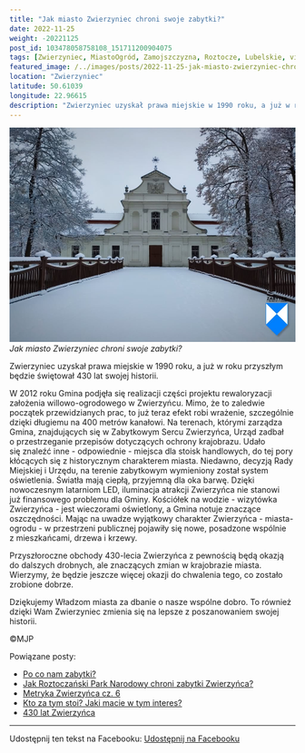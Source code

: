 ```yaml
---
title: "Jak miasto Zwierzyniec chroni swoje zabytki?"
date: 2022-11-25
weight: -20221125
post_id: 103478058758108_151711200904075
tags: [Zwierzyniec, MiastoOgród, Zamojszczyzna, Roztocze, Lubelskie, villarestituta, turystyka, dziedzictwo, zabytki, kościoły, krajobrazy]
featured_image: /../images/posts/2022-11-25-jak-miasto-zwierzyniec-chroni-swoje-zabytki.jpg
location: "Zwierzyniec"
latitude: 50.61039
longitude: 22.96615
description: "Zwierzyniec uzyskał prawa miejskie w 1990 roku, a już w roku przyszłym będzie świętował 430 lat swojej historii...."
---
```


![Jak miasto Zwierzyniec chroni swoje zabytki?](/images/posts/2022-11-25-jak-miasto-zwierzyniec-chroni-swoje-zabytki.jpg)
*Jak miasto Zwierzyniec chroni swoje zabytki?*

Zwierzyniec uzyskał prawa miejskie w 1990 roku, a już w roku przyszłym będzie świętował 430 lat swojej historii.

W 2012 roku Gmina podjęła się realizacji części projektu rewaloryzacji założenia willowo-ogrodowego w Zwierzyńcu. Mimo, że to zaledwie początek przewidzianych prac, to już teraz efekt robi wrażenie, szczególnie dzięki długiemu na 400 metrów kanałowi.
Na terenach, którymi zarządza Gmina, znajdujących się w Zabytkowym Sercu Zwierzyńca, Urząd zadbał o przestrzeganie przepisów dotyczących ochrony krajobrazu. Udało się znaleźć inne - odpowiednie - miejsca dla stoisk handlowych, do tej pory kłócących się z historycznym charakterem miasta.
Niedawno, decyzją Rady Miejskiej i Urzędu, na terenie zabytkowym wymieniony został system oświetlenia. Światła mają ciepłą, przyjemną dla oka barwę. Dzięki nowoczesnym latarniom LED, iluminacja atrakcji Zwierzyńca nie stanowi już finansowego problemu dla Gminy. Kościółek na wodzie - wizytówka Zwierzyńca - jest wieczorami oświetlony, a Gmina notuje znaczące oszczędności.
Mając na uwadze wyjątkowy charakter Zwierzyńca - miasta-ogrodu - w przestrzeni publicznej pojawiły się nowe, posadzone wspólnie z mieszkańcami, drzewa i krzewy.

Przyszłoroczne obchody 430-lecia Zwierzyńca z pewnością będą okazją do dalszych drobnych, ale znaczących zmian w krajobrazie miasta. Wierzymy, że będzie jeszcze więcej okazji do chwalenia tego, co zostało zrobione dobrze.

Dziękujemy Władzom miasta za dbanie o nasze wspólne dobro. To również dzięki Wam Zwierzyniec zmienia się na lepsze z poszanowaniem swojej historii.



©MJP

Powiązane posty:
- [Po co nam zabytki?](/posts/po-co-nam-zabytki)
- [Jak Roztoczański Park Narodowy chroni zabytki Zwierzyńca?](/posts/jak-roztoczanski-park-narodowy-chroni-zabytki)
- [Metryka Zwierzyńca cz. 6](/posts/metryka-zwierzyncacz6)
- [Kto za tym stoi? Jaki macie w tym interes?](/posts/kto-za-tym-stoi-jaki-macie-w-tym-interes)
- [430 lat Zwierzyńca](/posts/430-lat-zwierzynca)


---

Udostępnij ten tekst na Facebooku:
[Udostępnij na Facebooku](https://www.facebook.com/sharer/sharer.php?u=https://stowarzyszeniewachniewskiej.pl/posts/jak-miasto-zwierzyniec-chroni-swoje-zabytki)

<script type="application/ld+json">
{
  "@context": "https://schema.org",
  "@type": "BlogPosting",
  "headline": "Jak miasto Zwierzyniec chroni swoje zabytki?",
  "datePublished": "2022-11-25",
  "dateModified": "2022-11-25",
  "author": {
    "@type": "Person",
    "name": "Michał Jan Patyk"
  },
  "publisher": {
    "@type": "Organization",
    "name": "Stowarzyszenie im. Aleksandry Wachniewskiej",
    "logo": {
      "@type": "ImageObject",
      "url": "https://stowarzyszeniewachniewskiej.pl/images/logo/logo.svg"
    }
  },
  "mainEntityOfPage": {
    "@type": "WebPage",
    "@id": "https://stowarzyszeniewachniewskiej.pl/posts/jak-miasto-zwierzyniec-chroni-swoje-zabytki"
  },
  "image": {
    "@type": "ImageObject",
    "url": "https://stowarzyszeniewachniewskiej.pl//images/posts/2022-11-25-jak-miasto-zwierzyniec-chroni-swoje-zabytki.jpg"
  },
  "articleSection": "Dziedzictwo Kulturowe i Zabytki",
  "keywords": "[Zwierzyniec, MiastoOgród, Zamojszczyzna, Roztocze, Lubelskie, villarestituta, turystyka, dziedzictwo, zabytki, kościoły, krajobrazy]",
  "wordCount": 215,
  "articleBody": "Zwierzyniec uzyskał prawa miejskie w 1990 roku, a już w roku przyszłym będzie świętował 430 lat swojej historii.\n\nW 2012 roku Gmina podjęła się realizacji części projektu rewaloryzacji założenia willowo-ogrodowego w Zwierzyńcu. Mimo, że to zaledwie początek przewidzianych prac, to już teraz efekt robi wrażenie, szczególnie dzięki długiemu na 400 metrów kanałowi.\nNa terenach, którymi zarządza Gmina, znajdujących się w Zabytkowym Sercu Zwierzyńca, Urząd zadbał o przestrzeganie przepisów dotyczących ochrony krajobrazu. Udało się znaleźć inne - odpowiednie - miejsca dla stoisk handlowych, do tej pory kłócących się z historycznym charakterem miasta.\nNiedawno, decyzją Rady Miejskiej i Urzędu, na terenie zabytkowym wymieniony został system oświetlenia. Światła mają ciepłą, przyjemną dla oka barwę. Dzięki nowoczesnym latarniom LED, iluminacja atrakcji Zwierzyńca nie stanowi już finansowego problemu dla Gminy. Kościółek na wodzie - wizytówka Zwierzyńca - jest wieczorami oświetlony, a Gmina notuje znaczące oszczędności.\nMając na uwadze wyjątkowy charakter Zwierzyńca - miasta-ogrodu - w przestrzeni publicznej pojawiły się nowe, posadzone wspólnie z mieszkańcami, drzewa i krzewy.\n\nPrzyszłoroczne obchody 430-lecia Zwierzyńca z pewnością będą okazją do dalszych drobnych, ale znaczących zmian w krajobrazie miasta. Wierzymy, że będzie jeszcze więcej okazji do chwalenia tego, co zostało zrobione dobrze.\n\nDziękujemy Władzom miasta za dbanie o nasze wspólne dobro. To również dzięki Wam Zwierzyniec zmienia się na lepsze z poszanowaniem swojej historii.\n\n\n\n©MJP",
  "description": "Zwierzyniec uzyskał prawa miejskie w 1990 roku, a już w roku przyszłym będzie świętował 430 lat swojej historii....",
  "copyrightHolder": {
    "@type": "Person",
    "name": "Michał Jan Patyk"
  }
}
</script>
<script type="application/ld+json">
{
  "@context": "https://schema.org",
  "@type": "BreadcrumbList",
  "itemListElement": [
    {
      "@type": "ListItem",
      "position": 1,
      "name": "Home",
      "item": "https://stowarzyszeniewachniewskiej.pl"
    },
    {
      "@type": "ListItem",
      "position": 2,
      "name": "posts",
      "item": "https://stowarzyszeniewachniewskiej.pl/posts"
    },
    {
      "@type": "ListItem",
      "position": 3,
      "name": "Jak miasto Zwierzyniec chroni swoje zabytki?",
      "item": "https://stowarzyszeniewachniewskiej.pl/posts/jak-miasto-zwierzyniec-chroni-swoje-zabytki"
    }
  ]
}
</script>
